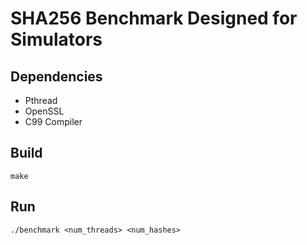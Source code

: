 # SHA256 Benchmark Designed for Simulators

## Dependencies
* Pthread
* OpenSSL
* C99 Compiler

## Build
```make```

## Run
```./benchmark <num_threads> <num_hashes>```
